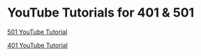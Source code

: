 # YouTube Tutorials for 401 & 501

[501 YouTube Tutorial](https://www.youtube.com/watch?v=n9amswhOxJw&list=PLRXcsQvlIqgipsM0VADllCPdT75L4iDLI)


[401 YouTube Tutorial](https://www.youtube.com/watch?v=-sea2ca8PTw&list=PLLEljoYbeYUWgVLyi4qKLzTU-NE6sqt4o)
